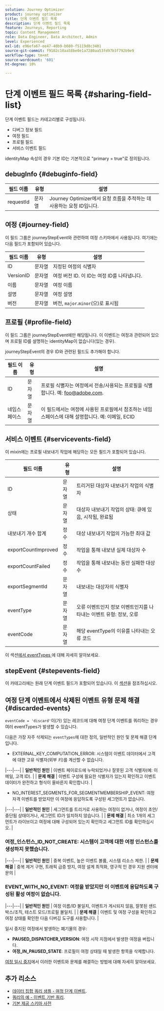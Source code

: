 ```yaml
---
solution: Journey Optimizer
product: journey optimizer
title: 단계 이벤트 필드 목록
description: 단계 이벤트 필드 목록
feature: Journeys, Reporting
topic: Content Management
role: Data Engineer, Data Architect, Admin
level: Experienced
exl-id: e96efa67-ee47-40b9-b680-f5119d8c3481
source-git-commit: f9102c10aa58be0e1a7280aa53fd97b3f792b9e9
workflow-type: tm+mt
source-wordcount: '601'
ht-degree: 10%

---
```


# 단계 이벤트 필드 목록 {#sharing-field-list}

단계 이벤트 필드는 카테고리별로 구성됩니다.

* 디버그 정보 필드
* 여정 필드
* 프로필 필드
* 서비스 이벤트 필드

identityMap 속성의 경우 기본 ID는 기본적으로 &quot;primary = true&quot;로 정의됩니다.

## debugInfo {#debuginfo-field}

| 필드 이름 | 유형 | 설명 |
|---|---|------------|
| requestId | 문자열 | Journey Optimizer에서 요청 흐름을 추적하는 데 사용하는 요청 ID입니다. |

## 여정 {#journey-field}

이 필드 그룹은 journeyStepEvent와 관련하여 여정 스키마에서 사용됩니다. 여기에는 다음 필드가 포함되어 있습니다.

| 필드 이름 | 유형 | 설명 |
|---|---|------------|
| ID | 문자열 | 지정된 여정의 식별자 |
| VersionID | 문자열 | 여정 버전 ID. 이 ID는 여정 ID를 나타냅니다. |
| 이름 | 문자열 | 여정 이름 |
| 설명 | 문자열 | 여정 설명 |
| 버전 | 문자열 | 버전, `major`.`minor`(으)로 표시됨 |

## 프로필 {#profile-field}

이 필드 그룹은 journeyStepEvent에만 해당됩니다. 이 이벤트는 여정과 관련되어 있으며 프로필 ID를 설명하는 identityMap이 없습니다(있는 경우).

journeyStepEvent의 경우 ID와 관련된 필드도 추가해야 합니다.

| 필드 이름 | 유형 | 설명 |
|---|---|------------|
| ID | 문자열 | 프로필 식별자는 여정에서 전송/사용되는 프로필을 식별합니다. 예: foo@adobe.com. |
| 네임스페이스 | 문자열 | 이 필드에서는 여정에 사용된 프로필에서 참조하는 네임스페이스에 대해 설명합니다. 예: 이메일, ECID |

## 서비스 이벤트 {#servicevents-field}

이 mixin에는 프로필 내보내기 작업에 해당하는 모든 필드가 포함되어 있습니다.

| 필드 이름 | 유형 | 설명 |
|---|---|------------|
| ID | 문자열 | 트리거된 대상자 내보내기 작업의 식별자 |
| 상태 | 문자열 | 대상자 내보내기 작업의 상태: 큐에 있음, 시작됨, 완료됨 |
| 내보내기 개수 합계 | 정수 | 대상 내보내기 작업의 가능한 최대 값 |
| exportCountImproved | 정수 | 작업을 통해 내보낸 실제 대상자 수 |
| exportCountFailed | 정수 | 작업을 통해 내보내는 동안 실패한 대상 수 |
| exportSegmentId | 문자열 | 내보내는 대상자의 식별자 |
| eventType | 문자열 | 오류 이벤트인지 정보 이벤트인지를 나타내는 이벤트 유형: 정보, 오류 |
| eventCode | 문자열 | 해당 eventType의 이유를 나타내는 오류 코드 |

이 섹션[에서 eventTypes ](#discarded-events)에 대해 자세히 알아보세요.

## stepEvent {#stepevents-field}

이 카테고리에는 원래 단계 이벤트 필드가 포함되어 있습니다. 이 [섹션](../reports/sharing-legacy-fields.md)을 참조하십시오.


## 여정 단계 이벤트에서 삭제된 이벤트 유형 문제 해결  {#discarded-events}

`eventCode = 'discard'`이(가) 있는 레코드에 대해 여정 단계 이벤트를 쿼리하는 경우 여러 eventTypes가 발생할 수 있습니다.

다음은 가장 자주 삭제되는 `eventTypes`에 대한 정의, 일반적인 원인 및 문제 해결 단계입니다.

* EXTERNAL_KEY_COMPUTATION_ERROR: 시스템이 이벤트 데이터에서 고객에 대한 고유 식별자(외부 키)를 계산할 수 없습니다.

|---|---|
| **일반적인 원인** | 이벤트 페이로드에 누락되었거나 잘못된 고객 식별자(예: 이메일, 고객 ID). |
| **문제 해결** | 이벤트 구성에 필요한 식별자가 있는지 확인하고 이벤트 데이터가 완전하고 형식이 올바른지 확인합니다. |

* NO_INTEREST_SEGMENTS_FOR_SEGMENTMEMBERSHIP_EVENT: 여정 자격 이벤트를 받았지만 이 여정에 응답하도록 구성된 세그먼트가 없습니다.


|---|---|
| **일반적인 원인** | 세그먼트를 트리거로 사용하는 여정이 없거나, 여정이 초안/중단됨 상태이거나, 세그먼트 ID가 일치하지 않습니다. |
| **문제 해결** | 최소 1개의 세그먼트가 라이브이고 여정에 대해 구성되어 있는지 확인하고 세그먼트 ID를 확인하십시오. |

### 여정_인스턴스_ID_NOT_CREATE: 시스템이 고객에 대한 여정 인스턴스를 생성하지 못했습니다.

|---|---|
| **일반적인 원인** | 중복 이벤트, 높은 이벤트 볼륨, 시스템 리소스 제한. |
| **문제 해결** | 중복 제거 구현, 트래픽 급증 방지, 여정 설계 최적화, 영구적 인 경우 지원 센터에 문의 |

### EVENT_WITH_NO_EVENT: 여정을 받았지만 이 이벤트에 응답하도록 구성된 활성 여정이 없습니다.

|---|---|
| **일반적인 원인** | 여정 이름/ID 불일치, 이벤트가 게시되지 않음, 잘못된 샌드박스/조직, 테스트 모드/프로필 불일치. |
| **문제 해결** | 이벤트 및 여정 구성을 확인하고 여정 상태를 확인한 다음 디버깅 도구를 사용합니다. |

일시 중지된 여정에서 발생하는 폐기물의 경우:

* **PAUSED_DISPATCHER_VERSION**: 여정 시작 지점에서 발생한 여정을 버립니다.
* **여정_IN_PAUSED_STATE**: 프로필이 여정 상태일 때 발생한 항목을 삭제합니다.

[여정 일시 중지](../building-journeys/journey-pause.md#troubleshoot-profile-discards-in-paused-journeys)에서 이러한 이벤트와 문제를 해결하는 방법에 대해 자세히 알아보세요.

## 추가 리소스

* [데이터 집합 쿼리 샘플 - 여정 단계 이벤트](../data/datasets-query-examples.md#journey-step-event).
* [쿼리의 예 - 이벤트 기반 쿼리](query-examples.md#event-based-queries).
* [기본 제공 스키마 사전](https://experienceleague.adobe.com/tools/ajo-schemas/schema-dictionary.html?lang=ko)

